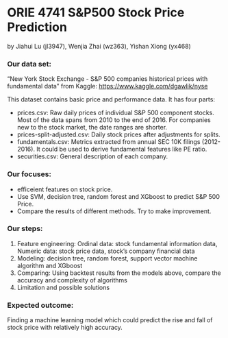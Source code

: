 # ORIE 4741 S&P500 Stock Price Prediction
by Jiahui Lu (jl3947), Wenjia Zhai (wz363), Yishan Xiong (yx468)

### Our data set:
“New York Stock Exchange - S&P 500 companies historical prices with fundamental data” from Kaggle: https://www.kaggle.com/dgawlik/nyse

This dataset contains basic price and performance data. It has four parts:  

- prices.csv: Raw daily prices of individual S&P 500 component stocks. Most of the data spans from 2010 to the end of 2016. For companies new to the stock market, the date ranges are shorter.  
- prices-split-adjusted.csv: Daily stock prices after adjustments for splits.  
- fundamentals.csv: Metrics extracted from annual SEC 10K filings (2012-2016). It could be used to derive fundamental features like PE ratio.  
- securities.csv: General description of each company. 

### Our focuses: 

-  efficeient features on stock price. 
- Use SVM, decision tree, random forest and XGboost to predict S&P 500 Price.  
- Compare the results of different methods. Try to make improvement.

### Our steps: 

1. Feature engineering: Ordinal data: stock fundamental information data, Numeric data: stock price data, stock’s company financial data
2. Modeling: decision tree, random forest, support vector machine algorithm and XGboost
3. Comparing: Using backtest results from the models above, compare the accuracy and complexity of algorithms 
4. Limitation and possible solutions

### Expected outcome:
Finding a machine learning model which could predict the rise and fall of stock price  with relatively high accuracy.

